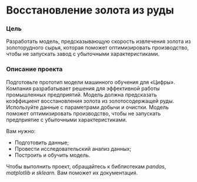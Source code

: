 # Восстановление золота из руды

### Цель
Разработать модель, предсказывающую скорость извлечения золота из золоторудного сырья, которая поможет оптимизировать производство, чтобы не запускать завод с убыточными характеристиками.

### Описание проекта
Подготовьте прототип модели машинного обучения для «Цифры». Компания разрабатывает решения для эффективной работы промышленных предприятий. Модель должна предсказать коэффициент восстановления золота из золотосодержащей руды. Используйте данные с параметрами добычи и очистки. Модель поможет оптимизировать производство, чтобы не запускать предприятие с убыточными характеристиками.

Вам нужно:
* Подготовить данные;
* Провести исследовательский анализ данных;
* Построить и обучить модель.

Чтобы выполнить проект, обращайтесь к библиотекам *pandas*, *matplotlib* и *sklearn.* Вам поможет их документация.
